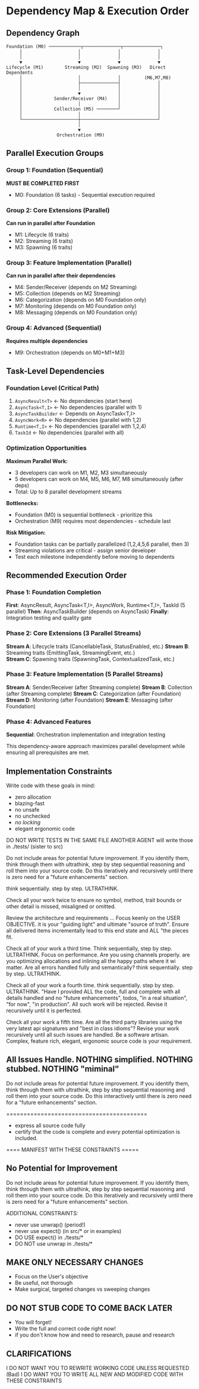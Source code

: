# Dependency Map & Execution Order

## Dependency Graph

```
Foundation (M0) ────────────┬──────────────┬──────────────┐
     │                     │              │              │
     │                     │              │              │
     ▼                     ▼              ▼              ▼
Lifecycle (M1)        Streaming (M2)  Spawning (M3)   Direct Dependents
     │                     │              │         (M6,M7,M8)
     │                     ├──────────────┤              │
     │                     │              │              │
     │                     ▼              │              │
     │            Sender/Receiver (M4)    │              │
     │                     │              │              │  
     │            Collection (M5) ────────┘              │
     │                     │                             │
     └─────────────────────┼─────────────────────────────┘
                           │
                           ▼
                   Orchestration (M9)
```

## Parallel Execution Groups

### Group 1: Foundation (Sequential)
**MUST BE COMPLETED FIRST**
- M0: Foundation (6 tasks) - Sequential execution required

### Group 2: Core Extensions (Parallel)
**Can run in parallel after Foundation**
- M1: Lifecycle (6 traits)
- M2: Streaming (6 traits)  
- M3: Spawning (6 traits)

### Group 3: Feature Implementation (Parallel)
**Can run in parallel after their dependencies**
- M4: Sender/Receiver (depends on M2 Streaming)
- M5: Collection (depends on M2 Streaming)
- M6: Categorization (depends on M0 Foundation only)
- M7: Monitoring (depends on M0 Foundation only)
- M8: Messaging (depends on M0 Foundation only)

### Group 4: Advanced (Sequential)
**Requires multiple dependencies**
- M9: Orchestration (depends on M0+M1+M3)

## Task-Level Dependencies

### Foundation Level (Critical Path)
1. `AsyncResult<T>` ← No dependencies (start here)
2. `AsyncTask<T,I>` ← No dependencies (parallel with 1)
3. `AsyncTaskBuilder` ← Depends on AsyncTask<T,I>
4. `AsyncWork<R>` ← No dependencies (parallel with 1,2)
5. `Runtime<T,I>` ← No dependencies (parallel with 1,2,4)
6. `TaskId` ← No dependencies (parallel with all)

### Optimization Opportunities

**Maximum Parallel Work:**
- 3 developers can work on M1, M2, M3 simultaneously
- 5 developers can work on M4, M5, M6, M7, M8 simultaneously (after deps)
- Total: Up to 8 parallel development streams

**Bottlenecks:**
- Foundation (M0) is sequential bottleneck - prioritize this
- Orchestration (M9) requires most dependencies - schedule last

**Risk Mitigation:**
- Foundation tasks can be partially parallelized (1,2,4,5,6 parallel, then 3)
- Streaming violations are critical - assign senior developer
- Test each milestone independently before moving to dependents

## Recommended Execution Order

### Phase 1: Foundation Completion
**First**: AsyncResult<T>, AsyncTask<T,I>, AsyncWork<R>, Runtime<T,I>, TaskId (5 parallel)
**Then**: AsyncTaskBuilder (depends on AsyncTask)
**Finally**: Integration testing and quality gate

### Phase 2: Core Extensions (3 Parallel Streams)
**Stream A**: Lifecycle traits (CancellableTask, StatusEnabled, etc.)
**Stream B**: Streaming traits (EmittingTask, StreamingEvent, etc.)  
**Stream C**: Spawning traits (SpawningTask, ContextualizedTask, etc.)

### Phase 3: Feature Implementation (5 Parallel Streams)
**Stream A**: Sender/Receiver (after Streaming complete)
**Stream B**: Collection (after Streaming complete)
**Stream C**: Categorization (after Foundation)
**Stream D**: Monitoring (after Foundation)
**Stream E**: Messaging (after Foundation)

### Phase 4: Advanced Features
**Sequential**: Orchestration implementation and integration testing

This dependency-aware approach maximizes parallel development while ensuring all prerequisites are met.
## Implementation Constraints

Write code with these goals in mind: 

  - zero allocation
  - blazing-fast
  - no unsafe
  - no unchecked 
  - *no locking*
  - elegant ergonomic code

DO NOT WRITE TESTS IN THE SAME FILE
ANOTHER AGENT will write those in ./tests/ (sister to src)


Do not include areas for potential future improvement. If you identify them, think through them with ultrathink, step by step sequential reasoning and roll them into your source code. Do this iteratively and recursively until there is zero need for a "future enhancements" section.

think sequentially. step by step. ULTRATHINK.

Check all your work twice to ensure no symbol, method, trait bounds or other detail is missed, misaligned or omitted.

Review the architecture and requirements ... Focus keenly on the USER OBJECTIVE. it is your "guiding light" and ultimate "source of truth". Ensure all delivered items incrementally lead to this end state and ALL "the pieces fit.

Check all of your work a third time. Think sequentially, step by step. ULTRATHINK. Focus on performance. Are you using channels properly. are you optimizing allocations and inlining all the happy paths where it wi matter. Are all errors handled fully and semantically? think sequentially. step by step. ULTRATHINK.

Check all of your work a fourth time. think sequentially. step by step. ULTRATHINK. "Have I provided ALL the code, full and complete with all details handled and no "future enhancements", todos, "in a real situation", "for now", "in production". All such work will be rejected. Revise it recursively until it is perfected. 

Check all your work a fifth time. Are all the third party libraries using the very latest api signatures and "best in class idioms"? Revise your work recursively until all such issues are handled. Be a software artisan. Complex, feature rich, elegant, ergonomic source code is your requirement.

## All Issues Handle. NOTHING simplified. NOTHING stubbed. NOTHING "miminal"

Do not include areas for potential future improvement. If you identify them, think through them with ultrathink, step by step sequential reasoning and roll them into your source code. Do this interactively until there is zero need for a "future enhancements" section.

=========================================

- express all source code fully
- certify that the code is complete and every potential optimization is included.


==== MANIFEST WITH THESE CONSTRAINTS =====

## No Potential for Improvement

Do not include areas for potential future improvement. If you identify them, think through them with ultrathink, step by step sequential reasoning and roll them into your source code. Do this iteratively and recursively until there is zero need for a "future enhancements" section.

ADDITIONAL CONSTRAINTS:

- never use unwrap() (period!)
- never use expect() (in src/* or in examples)
- DO USE expect() in ./tests/*
- DO NOT use unwrap in ./tests/*

## MAKE ONLY NECESSARY CHANGES

- Focus on the User's objective
- Be useful, not thorough
- Make surgical, targeted changes vs sweeping changes

## DO NOT STUB CODE TO COME BACK LATER

- You will forget! 
- Write the full and correct code right now!
- if you don't know how and need to research, pause and research

## CLARIFICATIONS 

I DO NOT WANT YOU TO REWRITE WORKING CODE UNLESS REQUESTED (Bad)
I DO WANT YOU TO WRITE ALL NEW AND MODIFIED CODE WITH THESE CONSTRAINTS 